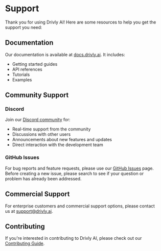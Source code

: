 # Support

Thank you for using Drivly AI! Here are some resources to help you get the support you need:

## Documentation

Our documentation is available at [docs.drivly.ai](https://docs.drivly.ai). It includes:

- Getting started guides
- API references
- Tutorials
- Examples

## Community Support

### Discord

Join our [Discord community](https://discord.gg/a87bSRvJkx) for:

- Real-time support from the community
- Discussions with other users
- Announcements about new features and updates
- Direct interaction with the development team

### GitHub Issues

For bug reports and feature requests, please use our [GitHub Issues](https://github.com/drivly/ai/issues) page. Before creating a new issue, please search to see if your question or problem has already been addressed.

## Commercial Support

For enterprise customers and commercial support options, please contact us at [support@drivly.ai](mailto:support@drivly.ai).

## Contributing

If you're interested in contributing to Drivly AI, please check out our [Contributing Guide](CONTRIBUTING.md).
